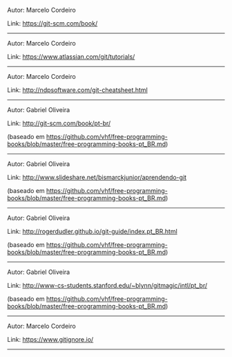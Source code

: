 Autor: Marcelo Cordeiro

Link: https://git-scm.com/book/

---

Autor: Marcelo Cordeiro

Link: https://www.atlassian.com/git/tutorials/

---

Autor: Marcelo Cordeiro

Link: http://ndpsoftware.com/git-cheatsheet.html

---

Autor: Gabriel Oliveira 

Link: http://git-scm.com/book/pt-br/

(baseado em https://github.com/vhf/free-programming-books/blob/master/free-programming-books-pt_BR.md)

---

Autor: Gabriel Oliveira 

Link: http://www.slideshare.net/bismarckjunior/aprendendo-git

(baseado em https://github.com/vhf/free-programming-books/blob/master/free-programming-books-pt_BR.md)

---

Autor: Gabriel Oliveira 

Link: http://rogerdudler.github.io/git-guide/index.pt_BR.html

(baseado em https://github.com/vhf/free-programming-books/blob/master/free-programming-books-pt_BR.md)

---

Autor: Gabriel Oliveira 

Link: http://www-cs-students.stanford.edu/~blynn/gitmagic/intl/pt_br/

(baseado em https://github.com/vhf/free-programming-books/blob/master/free-programming-books-pt_BR.md)

---

Autor: Marcelo Cordeiro

Link: https://www.gitignore.io/

---